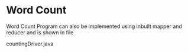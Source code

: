 
# Word Count

Word Count Program can also be implemented using inbuilt mapper and reducer
and is shown in file

countingDriver.java
